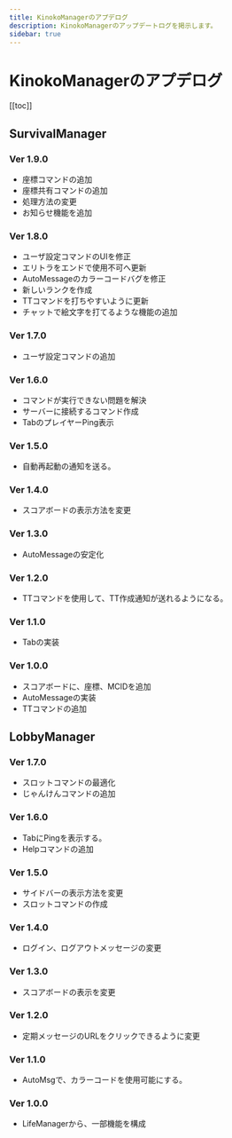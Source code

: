 ```yaml
---
title: KinokoManagerのアプデログ
description: KinokoManagerのアップデートログを掲示します。
sidebar: true
---
```

# KinokoManagerのアプデログ
[[toc]]

## SurvivalManager
### Ver 1.9.0
- 座標コマンドの追加
- 座標共有コマンドの追加
- 処理方法の変更
- お知らせ機能を追加

### Ver 1.8.0
- ユーザ設定コマンドのUIを修正
- エリトラをエンドで使用不可へ更新
- AutoMessageのカラーコードバグを修正
- 新しいランクを作成
- TTコマンドを打ちやすいように更新
- チャットで絵文字を打てるような機能の追加

### Ver 1.7.0
- ユーザ設定コマンドの追加

### Ver 1.6.0
- コマンドが実行できない問題を解決
- サーバーに接続するコマンド作成
- TabのプレイヤーPing表示

### Ver 1.5.0
- 自動再起動の通知を送る。

### Ver 1.4.0
- スコアボードの表示方法を変更

### Ver 1.3.0
- AutoMessageの安定化

### Ver 1.2.0
- TTコマンドを使用して、TT作成通知が送れるようになる。

### Ver 1.1.0
- Tabの実装

### Ver 1.0.0
- スコアボードに、座標、MCIDを追加
- AutoMessageの実装
- TTコマンドの追加

## LobbyManager
### Ver 1.7.0
- スロットコマンドの最適化
- じゃんけんコマンドの追加

### Ver 1.6.0
- TabにPingを表示する。
- Helpコマンドの追加

### Ver 1.5.0
- サイドバーの表示方法を変更
- スロットコマンドの作成

### Ver 1.4.0
- ログイン、ログアウトメッセージの変更

### Ver 1.3.0
- スコアボードの表示を変更

### Ver 1.2.0
- 定期メッセージのURLをクリックできるように変更

### Ver 1.1.0
- AutoMsgで、カラーコードを使用可能にする。

### Ver 1.0.0
- LifeManagerから、一部機能を構成